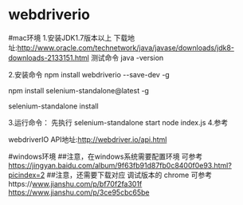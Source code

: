 # webdriverio
#mac环境
1.安装JDK1.7版本以上
下载地址:http://www.oracle.com/technetwork/java/javase/downloads/jdk8-downloads-2133151.html
测试命令 java -version   

2.安装命令
npm install webdriverio --save-dev -g

npm install selenium-standalone@latest -g

selenium-standalone install

3.运行命令：
先执行
selenium-standalone start
node index.js
4.参考

webdriverIO API地址:http://webdriver.io/api.html

#windows环境
##注意，在windows系统需要配置环境  可参考 https://jingyan.baidu.com/album/9f63fb91d87fb0c8400f0e93.html?picindex=2
##注意，还需要下载对应 调试版本的 chrome  可参考https://www.jianshu.com/p/bf70f2fa301f
https://www.jianshu.com/p/3ce95cbc65be